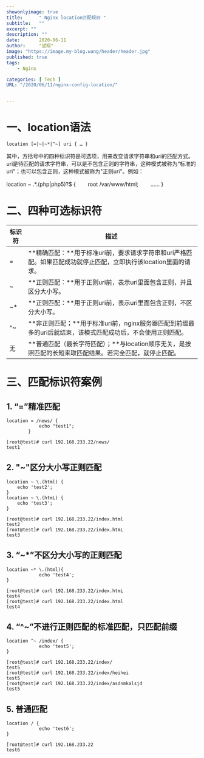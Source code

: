 ```yaml
---
showonlyimage: true
title:      " Nginx location匹配规则 "
subtitle:   ""
excerpt: ""
description: ""
date:       2020-06-11
author:     "望翔"
image: "https://image.my-blog.wang/header/header.jpg"
published: true
tags:
    - Nginx

categories: [ Tech ]
URL: "/2020/06/11/nginx-config-location/"


---
```


# 一、location语法

```
location [=|~|~*|^~] uri { … }
```

其中，方括号中的四种标识符是可选项，用来改变请求字符串和uri的匹配方式。uri是待匹配的请求字符串，可以是不包含正则的字符串，这种模式被称为“标准的uri"；也可以包含正则，这种模式被称为"正则uri"。例如：

location ~ .*\.(php|php5)?$ {
　　root /var/www/html;
　　……
}

# 二、四种可选标识符

| 标识符 | 描述                                                         |
| ------ | ------------------------------------------------------------ |
| =      | **精确匹配：**用于标准uri前，要求请求字符串和uri严格匹配。如果匹配成功就停止匹配，立即执行该location里面的请求。 |
| ~      | **正则匹配：**用于正则uri前，表示uri里面包含正则，并且区分大小写。 |
| ~*     | **正则匹配：**用于正则uri前，表示uri里面包含正则，不区分大小写。 |
| ^~     | **非正则匹配；**用于标准uri前，nginx服务器匹配到前缀最多的uri后就结束，该模式匹配成功后，不会使用正则匹配。 |
| 无     | **普通匹配（最长字符匹配）；**与location顺序无关，是按照匹配的长短来取匹配结果。若完全匹配，就停止匹配。 |

# 三、匹配标识符案例

## 1. “=”精准匹配

```
location = /news/ {
            echo "test1";
        }
```

```
[root@test]# curl 192.168.233.22/news/
test1
```

## 2. "~"区分大小写正则匹配

```
location ~ \.(html) {
    echo 'test2';
}
location ~ \.(htmL) {
    echo 'test3';
}
```

```
[root@test]# curl 192.168.233.22/index.html
test2
[root@test]# curl 192.168.233.22/index.htmL
test3
```

## 3. “~\*”不区分大小写的正则匹配

```
location ~* \.(html){
            echo 'test4';
}
```

```
[root@test]# curl 192.168.233.22/index.htmL
test4
[root@test]# curl 192.168.233.22/index.html
test4
```

## 4. “^~”不进行正则匹配的标准匹配，只匹配前缀

```
location ^~ /index/ {
            echo 'test5';
}
```

```
[root@test]# curl 192.168.233.22/index/
test5
[root@test]# curl 192.168.233.22/index/heihei
test5
[root@test]# curl 192.168.233.22/index/asdnmkalsjd
test5
```

## 5. 普通匹配

```
location / {
            echo 'test6';
}
```

```
[root@test]# curl 192.168.233.22
test6
```

